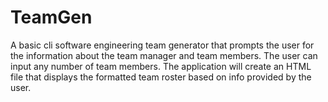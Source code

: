 # TeamGen
A basic cli software engineering team generator that prompts the user for the information about the team manager and team members. The user can input any number of team members. The application will create an HTML file that displays the formatted team roster based on info provided by the user. 

